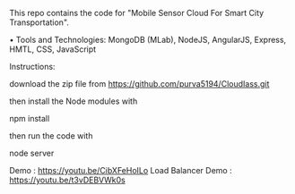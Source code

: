 This repo contains the code for "Mobile Sensor Cloud For Smart City Transportation".

• Tools and Technologies: MongoDB (MLab), NodeJS, AngularJS, Express, HMTL, CSS, JavaScript 



Instructions:

download the zip file from https://github.com/purva5194/CloudIass.git

then install the Node modules with

npm install

then run the code with

node server


Demo : https://youtu.be/CibXFeHoILo
Load Balancer Demo : https://youtu.be/t3vDEBVWk0s
